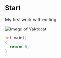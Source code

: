 ## Start

My first work with editing

![Image of Yaktocat](https://octodex.github.com/images/yaktocat.png)

```c++
int main()
{
  return 0;
}
```
